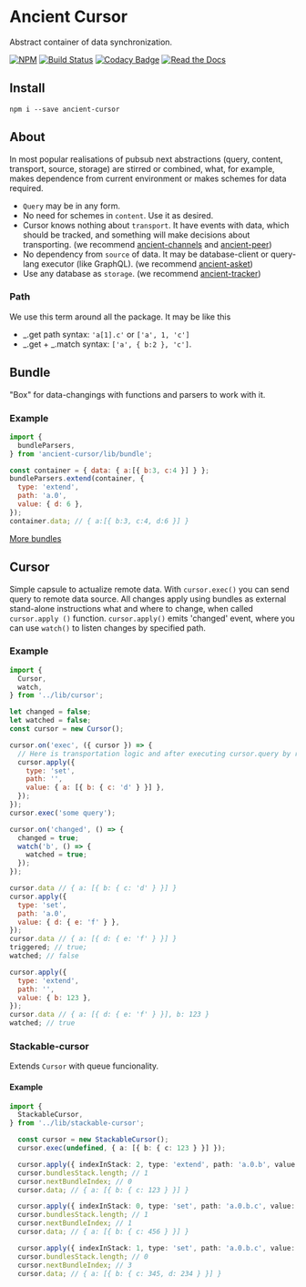 # Ancient Cursor

Abstract container of data synchronization.

[![NPM](https://img.shields.io/npm/v/ancient-cursor.svg)](https://www.npmjs.com/package/ancient-cursor)
[![Build Status](https://travis-ci.org/AncientSouls/Cursor.svg?branch=master)](https://travis-ci.org/AncientSouls/Cursor)
[![Codacy Badge](https://api.codacy.com/project/badge/Grade/c81b6e5866d14bfe98ceb5ff0c5554da)](https://www.codacy.com/app/ivansglazunov/Cursor?utm_source=github.com&amp;utm_medium=referral&amp;utm_content=AncientSouls/Cursor&amp;utm_campaign=Badge_Grade)
[![Read the Docs](https://img.shields.io/readthedocs/pip.svg)](https://ancientsouls.github.io/)

## Install

```
npm i --save ancient-cursor
```
## About 

In most popular realisations of pubsub next abstractions (query, content, transport, source, storage) are stirred or combined, what, for example, makes dependence from current environment or makes schemes for data required.

- `Query` may be in any form.
- No need for schemes in `content`. Use it as desired.
- Cursor knows nothing about `transport`. It have events with data, which should be tracked, and something will make decisions about transporting. (we recommend [ancient-channels](https://github.com/AncientSouls/Channels) and [ancient-peer](https://github.com/AncientSouls/Peer))
- No dependency from `source` of data. It may be database-client or query-lang executor (like GraphQL). (we recommend [ancient-asket](https://github.com/AncientSouls/Asket))
- Use any database as `storage`. (we recommend [ancient-tracker](https://github.com/AncientSouls/Tracker))

### Path
We use this term around all the package. It may be like this
- _.get path syntax: `'a[1].c'` or `['a', 1, 'c']`
- _.get + _.match syntax: `['a', { b:2 }, 'c']`. 

## Bundle

"Box" for data-changings with functions and parsers to work with it.

### Example

```js
import {
  bundleParsers,
} from 'ancient-cursor/lib/bundle';

const container = { data: { a:[{ b:3, c:4 }] } };
bundleParsers.extend(container, {
  type: 'extend',
  path: 'a.0',
  value: { d: 6 },
});
container.data; // { a:[{ b:3, c:4, d:6 }] }
```

[More bundles](https://ancientsouls.github.io/modules/_ancient_cursor_src_lib_bundle_.html)

## Cursor

Simple capsule to actualize remote data. With `cursor.exec()` you can send query to remote data source.
All changes apply using bundles as external stand-alone instructions what and where to change, when called `cursor.apply ()` function. `cursor.apply()` emits 'changed' event, where you can use `watch()` to listen changes by specified path.

### Example

```js
import {
  Cursor,
  watch,
} from '../lib/cursor';

let changed = false;
let watched = false;
const cursor = new Cursor(); 

cursor.on('exec', ({ cursor }) => {
  // Here is transportation logic and after executing cursor.query by remote data-source may be called cursor.apply();
  cursor.apply({
    type: 'set',
    path: '',
    value: { a: [{ b: { c: 'd' } }] },
  });
});
cursor.exec('some query');

cursor.on('changed', () => {
  changed = true;
  watch('b', () => {
    watched = true;
  });
});

cursor.data // { a: [{ b: { c: 'd' } }] }
cursor.apply({
  type: 'set',
  path: 'a.0',
  value: { d: { e: 'f' } },
});
cursor.data // { a: [{ d: { e: 'f' } }] }
triggered; // true;
watched; // false

cursor.apply({
  type: 'extend',
  path: '',
  value: { b: 123 },
});
cursor.data // { a: [{ d: { e: 'f' } }], b: 123 }
watched; // true
```

### Stackable-cursor

Extends `Cursor` with queue funcionality.

#### Example

```ts
import {
  StackableCursor,
} from '../lib/stackable-cursor';

  const cursor = new StackableCursor();
  cursor.exec(undefined, { a: [{ b: { c: 123 } }] });

  cursor.apply({ indexInStack: 2, type: 'extend', path: 'a.0.b', value: {d: 234} });
  cursor.bundlesStack.length; // 1
  cursor.nextBundleIndex; // 0
  cursor.data; // { a: [{ b: { c: 123 } }] }

  cursor.apply({ indexInStack: 0, type: 'set', path: 'a.0.b.c', value: 456 });
  cursor.bundlesStack.length; // 1
  cursor.nextBundleIndex; // 1
  cursor.data; // { a: [{ b: { c: 456 } }] }

  cursor.apply({ indexInStack: 1, type: 'set', path: 'a.0.b.c', value: 345 });
  cursor.bundlesStack.length; // 0
  cursor.nextBundleIndex; // 3
  cursor.data; // { a: [{ b: { c: 345, d: 234 } }] }
```
